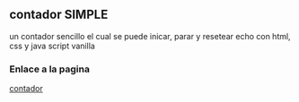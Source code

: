 ## contador SIMPLE

un contador sencillo el cual se puede inicar, parar y resetear
echo con html, css y java script vanilla

### Enlace a la pagina

[contador](https://juancaceffo.github.io/contadorSimple/)